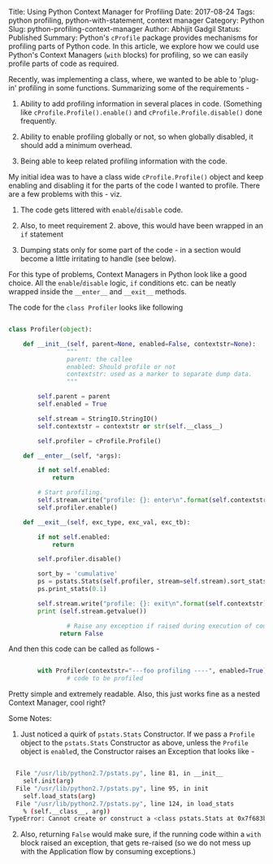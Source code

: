 Title: Using Python Context Manager for Profiling
Date: 2017-08-24
Tags: python profiling, python-with-statement, context manager
Category: Python
Slug: python-profiling-context-manager
Author: Abhijit Gadgil
Status: Published
Summary: Python's `cProfile` package provides mechanisms for profiling parts of Python code. In this article, we explore how we could use Python's Context Managers (`with` blocks) for profiling, so we can easily profile parts of code as required.

Recently, was implementing a class, where, we wanted to be able to 'plug-in' profiling in some functions. Summarizing some of the requirements -

1. Ability to add profiling information in several places in code. (Something like `cProfile.Profile().enable()` and `cProfile.Profile.disable()` done frequently.

2. Ability to enable profiling globally or not, so when globally disabled, it should add a minimum overhead.

3. Being able to keep related profiling information with the code.

My initial idea was to have a class wide `cProfile.Profile()` object and keep enabling and disabling it for the parts of the code I wanted to profile. There are a few problems with this - viz.

1. The code gets littered with `enable`/`disable` code.

2. Also, to meet requirement 2. above, this would have been wrapped in an `if` statement

3. Dumping stats only for some part of the code - in a section would become a little irritating to handle (see below).

For this type of problems, Context Managers in Python look like a good choice. All the `enable`/`disable` logic, `if` conditions etc. can be neatly wrapped inside the `__enter__` and `__exit__` methods.

The code for the `class Profiler` looks like following

```python

class Profiler(object):

    def __init__(self, parent=None, enabled=False, contextstr=None):
				"""
				parent: the callee
				enabled: Should profile or not
				contextstr: used as a marker to separate dump data.
				"""

        self.parent = parent
        self.enabled = True

        self.stream = StringIO.StringIO()
        self.contextstr = contextstr or str(self.__class__)

        self.profiler = cProfile.Profile()

    def __enter__(self, *args):

        if not self.enabled:
            return

        # Start profiling.
        self.stream.write("profile: {}: enter\n".format(self.contextstr))
        self.profiler.enable()

    def __exit__(self, exc_type, exc_val, exc_tb):

        if not self.enabled:
            return

        self.profiler.disable()

        sort_by = 'cumulative'
        ps = pstats.Stats(self.profiler, stream=self.stream).sort_stats(sort_by)
        ps.print_stats(0.1)

        self.stream.write("profile: {}: exit\n".format(self.contextstr))
        print (self.stream.getvalue())

				# Raise any exception if raised during execution of code.
			  return False

```

And then this code can be called as follows -

```python

		with Profiler(contextstr="---foo profiling ----", enabled=True):
				# code to be profiled

```

Pretty simple and extremely readable. Also, this just works fine as a nested Context Manager, cool right?

Some Notes:

1. Just noticed a quirk of `pstats.Stats` Constructor. If we pass a `Profile` object to the `pstats.Stats` Constructor as above, unless the `Profile` object is `enable`d, the Constructor raises an Exception that looks like -

```bash

  File "/usr/lib/python2.7/pstats.py", line 81, in __init__
    self.init(arg)
  File "/usr/lib/python2.7/pstats.py", line 95, in init
    self.load_stats(arg)
  File "/usr/lib/python2.7/pstats.py", line 124, in load_stats
    % (self.__class__, arg))
TypeError: Cannot create or construct a <class pstats.Stats at 0x7f683bec19a8> object from <cProfile.Profile object at 0x7f683bf1a6e0>
```

2. Also, returning `False` would make sure, if the running code within a `with` block raised an exception, that gets re-raised (so we do not mess up with the Application flow by consuming exceptions.)

